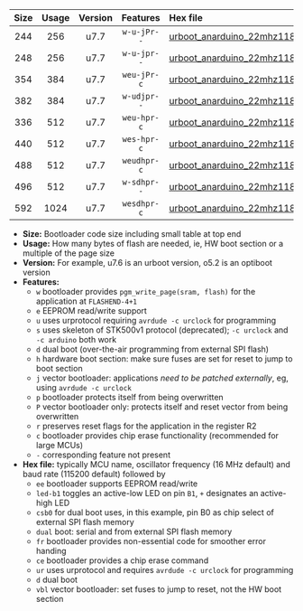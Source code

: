 |Size|Usage|Version|Features|Hex file|
|:-:|:-:|:-:|:-:|:--|
|244|256|u7.7|`w-u-jPr--`|[urboot_anarduino_22mhz1184_460800bps_led+b1_ur_vbl.hex](https://raw.githubusercontent.com/stefanrueger/urboot.hex/main/boards/anarduino/fcpu_22mhz1184/460800_bps/urboot_anarduino_22mhz1184_460800bps_led+b1_ur_vbl.hex)|
|248|256|u7.7|`w-u-jpr--`|[urboot_anarduino_22mhz1184_460800bps_led+b1_fr_ur_vbl.hex](https://raw.githubusercontent.com/stefanrueger/urboot.hex/main/boards/anarduino/fcpu_22mhz1184/460800_bps/urboot_anarduino_22mhz1184_460800bps_led+b1_fr_ur_vbl.hex)|
|354|384|u7.7|`weu-jPr-c`|[urboot_anarduino_22mhz1184_460800bps_ee_led+b1_fr_ce_ur_vbl.hex](https://raw.githubusercontent.com/stefanrueger/urboot.hex/main/boards/anarduino/fcpu_22mhz1184/460800_bps/urboot_anarduino_22mhz1184_460800bps_ee_led+b1_fr_ce_ur_vbl.hex)|
|382|384|u7.7|`w-udjpr--`|[urboot_anarduino_22mhz1184_460800bps_led+b1_csd5_dual_ur_vbl.hex](https://raw.githubusercontent.com/stefanrueger/urboot.hex/main/boards/anarduino/fcpu_22mhz1184/460800_bps/urboot_anarduino_22mhz1184_460800bps_led+b1_csd5_dual_ur_vbl.hex)|
|336|512|u7.7|`weu-hpr-c`|[urboot_anarduino_22mhz1184_460800bps_ee_led+b1_fr_ce_ur.hex](https://raw.githubusercontent.com/stefanrueger/urboot.hex/main/boards/anarduino/fcpu_22mhz1184/460800_bps/urboot_anarduino_22mhz1184_460800bps_ee_led+b1_fr_ce_ur.hex)|
|440|512|u7.7|`wes-hpr-c`|[urboot_anarduino_22mhz1184_460800bps_ee_led+b1_fr_ce.hex](https://raw.githubusercontent.com/stefanrueger/urboot.hex/main/boards/anarduino/fcpu_22mhz1184/460800_bps/urboot_anarduino_22mhz1184_460800bps_ee_led+b1_fr_ce.hex)|
|488|512|u7.7|`weudhpr-c`|[urboot_anarduino_22mhz1184_460800bps_ee_led+b1_csd5_dual_fr_ce_ur.hex](https://raw.githubusercontent.com/stefanrueger/urboot.hex/main/boards/anarduino/fcpu_22mhz1184/460800_bps/urboot_anarduino_22mhz1184_460800bps_ee_led+b1_csd5_dual_fr_ce_ur.hex)|
|496|512|u7.7|`w-sdhpr--`|[urboot_anarduino_22mhz1184_460800bps_led+b1_csd5_dual_fr.hex](https://raw.githubusercontent.com/stefanrueger/urboot.hex/main/boards/anarduino/fcpu_22mhz1184/460800_bps/urboot_anarduino_22mhz1184_460800bps_led+b1_csd5_dual_fr.hex)|
|592|1024|u7.7|`wesdhpr-c`|[urboot_anarduino_22mhz1184_460800bps_ee_led+b1_csd5_dual_fr_ce.hex](https://raw.githubusercontent.com/stefanrueger/urboot.hex/main/boards/anarduino/fcpu_22mhz1184/460800_bps/urboot_anarduino_22mhz1184_460800bps_ee_led+b1_csd5_dual_fr_ce.hex)|

- **Size:** Bootloader code size including small table at top end
- **Usage:** How many bytes of flash are needed, ie, HW boot section or a multiple of the page size
- **Version:** For example, u7.6 is an urboot version, o5.2 is an optiboot version
- **Features:**
  + `w` bootloader provides `pgm_write_page(sram, flash)` for the application at `FLASHEND-4+1`
  + `e` EEPROM read/write support
  + `u` uses urprotocol requiring `avrdude -c urclock` for programming
  + `s` uses skeleton of STK500v1 protocol (deprecated); `-c urclock` and `-c arduino` both work
  + `d` dual boot (over-the-air programming from external SPI flash)
  + `h` hardware boot section: make sure fuses are set for reset to jump to boot section
  + `j` vector bootloader: applications *need to be patched externally*, eg, using `avrdude -c urclock`
  + `p` bootloader protects itself from being overwritten
  + `P` vector bootloader only: protects itself and reset vector from being overwritten
  + `r` preserves reset flags for the application in the register R2
  + `c` bootloader provides chip erase functionality (recommended for large MCUs)
  + `-` corresponding feature not present
- **Hex file:** typically MCU name, oscillator frequency (16 MHz default) and baud rate (115200 default) followed by
  + `ee` bootloader supports EEPROM read/write
  + `led-b1` toggles an active-low LED on pin `B1`, `+` designates an active-high LED
  + `csb0` for dual boot uses, in this example, pin B0 as chip select of external SPI flash memory
  + `dual` boot: serial and from external SPI flash memory
  + `fr` bootloader provides non-essential code for smoother error handing
  + `ce` bootloader provides a chip erase command
  + `ur` uses urprotocol and requires `avrdude -c urclock` for programming
  + `d` dual boot
  + `vbl` vector bootloader: set fuses to jump to reset, not the HW boot section

